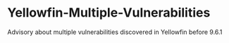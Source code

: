 # Yellowfin-Multiple-Vulnerabilities
Advisory about multiple vulnerabilities discovered in Yellowfin before 9.6.1
